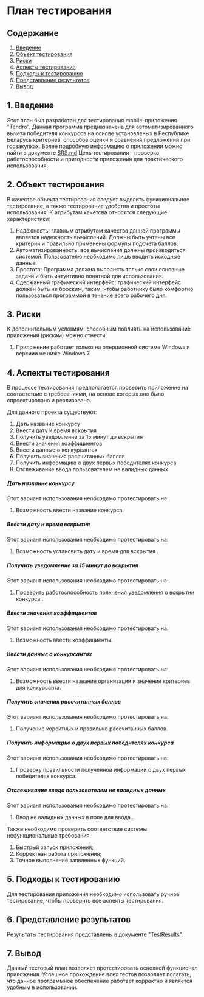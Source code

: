 
# План тестирования  
## Содержание    

1. [Введение](#par1) 
2. [Объект тестирования](#par2)
3. [Риски](#par3)
4. [Аспекты тестирования](#par4)
5. [Подходы к тестированию](#par5)
6. [Представление результатов](#par6)
7. [Вывод](#par7)

## <a name="par1">1. Введение</a>
Этот план был разработан для тестирования mobile-приложения "Tendro". Данная программа предназначена для автоматизированного вычета победителя конкурсов на основе установленых в Республике Беларусь критериев, способов оценки и сравнения предложений при госзакупках. Более подробную информацию о приложении можно найти в документе [SRS.md](https://github.com/WioWio/Tendro/blob/master/Documents/Requirements/SRS.md) Цель тестирования - проверка работоспособности и пригодности приложения для практического использования. 

## <a name="par2">2. Объект тестирования</a>
В качестве объекта тестирования следует выделить функциональное тестирование, а также тестирование удобства и простоты использования. 
К атрибутам качетсва относятся следующие характеристики:
1. Надёжность: главным атрибутом качества данной программы является надежность вычислений. Должны быть учтены все критерии и правильно применены формулы подсчёта баллов.
2. Автоматизированность: все вычисления должны производиться системой. Пользователю необходимо лишь вводить исходные данные.
3. Простота: Программа должна выполнять только свои основные задачи и быть интуитивно понятной для использования.
4. Сдержанный графический интерфейс: графический интерфейс должен быть не броским, таким, чтобы работнику было комфортно пользоваться программой в течение всего рабочего дня.


## <a name="par3">3. Риски</a>
К дополнительным условиям, способным повлиять на использование приложения (рискам) можно отнести:
1. Приложение работает только на оперционной системе Windows и версиии не ниже Windows 7.

## <a name="par4">4. Аспекты тестирования</a>
В процессе тестирования предполагается проверить приложение на соответствие с требованиями, на основе которых оно было спроектировано и реализовано.

Для данного проекта существуют:

1. Дать название конкурсу
2. Внести дату и время вскрытия
3. Получить уведомление за 15 минут до вскрытия
4. Внести значения коэффициентов
5. Внести данные о конкурсантах
6. Получить значения рассчитанных баллов
7. Получить информацию о двух первых победителях конкурса
8. Отслеживание ввода пользователем не валидных данных

##### Дать название конкурсу
Этот вариант использования необходимо протестировать на:
1. Возможность ввести название конкурса.

##### Ввести дату и время вскрытия
Этот вариант использования необходимо протестировать на:
1. Возможность установить дату и время для вскрытия .

##### Получить уведомление за 15 минут до вскрытия
Этот вариант использования необходимо протестировать на:
1. Проверить работоспособность полкчения уведомления о вскрытии конкурса .

##### Ввести значения коэффициентов
Этот вариант использования необходимо протестировать на:
1. Возможность ввести коэффициенты.

##### Ввести данные о конкурсантах
Этот вариант использования необходимо протестировать на:
1. Возможность ввести название организации и значения критериев для конкурсанта.

##### Получить значения рассчитанных баллов
Этот вариант использования необходимо протестировать на:
1. Получение коректных и правильно рассчитанных баллов.

##### Получить информацию о двух первых победителях конкурса
Этот вариант использования необходимо протестировать на:
1. Проверку правильности полученной информации о двух первых победителях конкурса.

##### Отслеживание ввода пользователем не валидных данных
Этот вариант использования необходимо протестировать на:
1. Ввод не валидных данных в поле для ввода..

Также необходимо проверить соответствие системы нефункциональные требования:
1. Быстрый запуск приложения;
2. Корректная работа приложения;
3. Точное выполнение заявленных функций.

## <a name="par5">5. Подходы к тестированию</a>
Для тестирования приложения необходимо использовать ручное тестирование, чтобы проверить все аспекты тестирования.

## <a name="par6">6. Представление результатов</a>
Результаты тестирования представлены в документе ["TestResults"](https://github.com/IlyaDanilovich/Currency-Converter/blob/master/%D0%A2%D0%B5%D1%81%D1%82%D0%B8%D1%80%D0%BE%D0%B2%D0%B0%D0%BD%D0%B8%D0%B5/TestResults.md).

## <a name="par7">7. Вывод</a>
Данный тестовый план позволяет протестировать основной функционал приложения. Успешное прохождение всех тестов позволяет полагать, что данное программное обеспечение работает корректно и является удобным в использовании.
